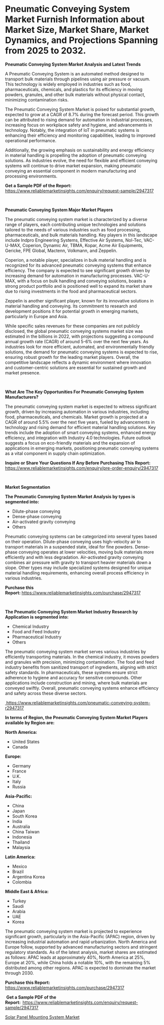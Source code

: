 <p><h1>Pneumatic Conveying System Market Furnish Information about Market Size, Market Share, Market Dynamics, and Projections Spanning from 2025 to 2032.</h1></p><p><strong>Pneumatic Conveying System Market Analysis and Latest Trends</strong></p>
<p><p>A Pneumatic Conveying System is an automated method designed to transport bulk materials through pipelines using air pressure or vacuum. This technology is widely employed in industries such as food, pharmaceuticals, chemicals, and plastics for its efficiency in moving powders, granules, and other bulk materials without physical contact, minimizing contamination risks.</p><p>The Pneumatic Conveying System Market is poised for substantial growth, expected to grow at a CAGR of 8.7% during the forecast period. This growth can be attributed to rising demand for automation in industrial processes, increasing focus on workplace safety and hygiene, and advancements in technology. Notably, the integration of IoT in pneumatic systems is enhancing their efficiency and monitoring capabilities, leading to improved operational performance.</p><p>Additionally, the growing emphasis on sustainability and energy efficiency in material handling is propelling the adoption of pneumatic conveying solutions. As industries evolve, the need for flexible and efficient conveying systems will continue to drive market expansion, making pneumatic conveying an essential component in modern manufacturing and processing environments.</p></p>
<p><strong>Get a Sample PDF of the Report:&nbsp;</strong> <a href="https://www.reliablemarketinsights.com/enquiry/request-sample/2947317?utm_campaign=3014&utm_medium=2&utm_source=Github&utm_content=ia&utm_term=12032025&utm_id=pneumatic-conveying-system">https://www.reliablemarketinsights.com/enquiry/request-sample/2947317</a></p>
<p>&nbsp;</p>
<p><strong>Pneumatic Conveying System Major Market Players</strong></p>
<p><p>The pneumatic conveying system market is characterized by a diverse range of players, each contributing unique technologies and solutions tailored to the needs of various industries such as food processing, pharmaceuticals, and bulk materials handling. Key players in this landscape include Indpro Engineering Systems, Effective Air Systems, Nol-Tec, VAC-U-MAX, Coperion, Dynamic Air, TBMA, Kopar, Acme Air Equipments, Gericke, FPE Global, Mactenn, Volkmann, and Zeppelin.</p><p>Coperion, a notable player, specializes in bulk material handling and is recognized for its advanced pneumatic conveying systems that enhance efficiency. The company is expected to see significant growth driven by increasing demand for automation in manufacturing processes. VAC-U-MAX, with a focus on bulk handling and conveying solutions, boasts a strong product portfolio and is positioned well to expand its market share due to rising investments in the food and pharmaceutical sectors.</p><p>Zeppelin is another significant player, known for its innovative solutions in material handling and conveying. Its commitment to research and development positions it for potential growth in emerging markets, particularly in Europe and Asia.</p><p>While specific sales revenues for these companies are not publicly disclosed, the global pneumatic conveying systems market size was estimated in the billions in 2022, with projections suggesting a compound annual growth rate (CAGR) of around 5-6% over the next few years. As industries look for more efficient, automated, and environmentally friendly solutions, the demand for pneumatic conveying systems is expected to rise, ensuring robust growth for the leading market players. Overall, the competitive landscape reflects a dynamic environment where innovation and customer-centric solutions are essential for sustained growth and market presence.</p></p>
<p>&nbsp;</p>
<p><strong>What Are The Key Opportunities For Pneumatic Conveying System Manufacturers?</strong></p>
<p><p>The pneumatic conveying system market is expected to witness significant growth, driven by increasing automation in various industries, including food, pharmaceuticals, and chemicals. Market growth is projected at a CAGR of around 5.5% over the next five years, fueled by advancements in technology and rising demand for efficient material handling solutions. Key trends include the adoption of smart conveying systems, enhanced energy efficiency, and integration with Industry 4.0 technologies. Future outlook suggests a focus on eco-friendly materials and the expansion of applications in emerging markets, positioning pneumatic conveying systems as a vital component in supply chain optimization.</p></p>
<p><strong>Inquire or Share Your Questions If Any Before Purchasing This Report:</strong> <a href="https://www.reliablemarketinsights.com/enquiry/pre-order-enquiry/2947317?utm_campaign=3014&utm_medium=2&utm_source=Github&utm_content=ia&utm_term=12032025&utm_id=pneumatic-conveying-system">https://www.reliablemarketinsights.com/enquiry/pre-order-enquiry/2947317</a></p>
<p>&nbsp;</p>
<p><strong>Market Segmentation</strong></p>
<p><strong>The Pneumatic Conveying System Market Analysis by types is segmented into:</strong></p>
<p><ul><li>Dilute-phase conveying</li><li>Dense-phase conveying</li><li>Air-activated gravity conveying</li><li>Others</li></ul></p>
<p><p>Pneumatic conveying systems can be categorized into several types based on their operation. Dilute-phase conveying uses high-velocity air to transport materials in a suspended state, ideal for fine powders. Dense-phase conveying operates at lower velocities, moving bulk materials more efficiently and with less degradation. Air-activated gravity conveying combines air pressure with gravity to transport heavier materials down a slope. Other types may include specialized systems designed for unique material handling requirements, enhancing overall process efficiency in various industries.</p></p>
<p><strong>Purchase this Report:&nbsp;</strong><a href="https://www.reliablemarketinsights.com/purchase/2947317?utm_campaign=3014&utm_medium=2&utm_source=Github&utm_content=ia&utm_term=12032025&utm_id=pneumatic-conveying-system">https://www.reliablemarketinsights.com/purchase/2947317</a></p>
<p>&nbsp;</p>
<p><strong>The Pneumatic Conveying System Market Industry Research by Application is segmented into:</strong></p>
<p><ul><li>Chemical Industry</li><li>Food and Feed Industry</li><li>Pharmaceutical Industry</li><li>Others</li></ul></p>
<p><p>The pneumatic conveying system market serves various industries by efficiently transporting materials. In the chemical industry, it moves powders and granules with precision, minimizing contamination. The food and feed industry benefits from sanitized transport of ingredients, aligning with strict safety standards. In pharmaceuticals, these systems ensure strict adherence to hygiene and accuracy for sensitive compounds. Other applications include construction and mining, where bulk materials are conveyed swiftly. Overall, pneumatic conveying systems enhance efficiency and safety across these diverse sectors.</p></p>
<p><a href="https://www.reliablemarketinsights.com/pneumatic-conveying-system-r2947317?utm_campaign=3014&utm_medium=2&utm_source=Github&utm_content=ia&utm_term=12032025&utm_id=pneumatic-conveying-system">&nbsp;https://www.reliablemarketinsights.com/pneumatic-conveying-system-r2947317</a></p>
<p><strong>In terms of Region, the Pneumatic Conveying System Market Players available by Region are:</strong></p>
<p>
    <p> <strong> North America: </strong>
        <ul>
            <li>United States</li>
            <li>Canada</li>
        </ul>
        </p> 
    <p> <strong> Europe: </strong>
        <ul>
            <li>Germany</li>
            <li>France</li>
            <li>U.K.</li>
            <li>Italy</li>
            <li>Russia</li>
        </ul>
        </p> 
    <p> <strong> Asia-Pacific: </strong>
        <ul>
            <li>China</li>
            <li>Japan</li>
            <li>South Korea</li>
            <li>India</li>
            <li>Australia</li>
            <li>China Taiwan</li>
            <li>Indonesia</li>
            <li>Thailand</li>
            <li>Malaysia</li>
        </ul>
        </p> 
    <p> <strong> Latin America: </strong>
        <ul>
            <li>Mexico</li>
            <li>Brazil</li>
            <li>Argentina Korea</li>
            <li>Colombia</li>
        </ul>
        </p> 
    <p> <strong> Middle East & Africa: </strong>
        <ul>
            <li>Turkey</li>
            <li>Saudi</li>
            <li>Arabia</li>
            <li>UAE</li>
            <li>Korea</li>
        </ul>
    </p>
    </p>
<p><p>The pneumatic conveying system market is projected to experience significant growth, particularly in the Asia-Pacific (APAC) region, driven by increasing industrial automation and rapid urbanization. North America and Europe follow, supported by advanced manufacturing sectors and stringent regulatory standards. As of the latest analysis, market shares are estimated as follows: APAC leads at approximately 40%, North America at 25%, Europe at 20%, while China holds a notable 10%, with the remaining 5% distributed among other regions. APAC is expected to dominate the market through 2030.</p></p>
<p><strong>Purchase this Report: </strong><a href="https://www.reliablemarketinsights.com/purchase/2947317?utm_campaign=3014&utm_medium=2&utm_source=Github&utm_content=ia&utm_term=12032025&utm_id=pneumatic-conveying-system">https://www.reliablemarketinsights.com/purchase/2947317</a></p>
<p>&nbsp;<strong>Get a Sample PDF of the Report:&nbsp;&nbsp;</strong><a href="https://www.reliablemarketinsights.com/enquiry/request-sample/2947317?utm_campaign=3014&utm_medium=2&utm_source=Github&utm_content=ia&utm_term=12032025&utm_id=pneumatic-conveying-system">https://www.reliablemarketinsights.com/enquiry/request-sample/2947317</a></p>
<p><strong></strong></p>
<p><p><a href="https://github.com/porstheftyux/Market-Research-Report-List-1/blob/main/solar-panel-mounting-system-market.md?utm_campaign=3014&utm_medium=2&utm_source=Github&utm_content=ia&utm_term=12032025&utm_id=pneumatic-conveying-system">Solar Panel Mounting System Market</a></p></p>